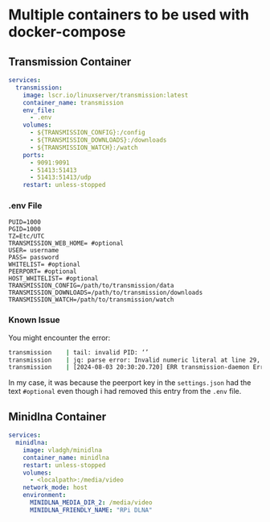 # Multiple containers to be used with docker-compose

## Transmission Container

```yaml
services:
  transmission:
    image: lscr.io/linuxserver/transmission:latest
    container_name: transmission
    env_file:
      - .env
    volumes:
      - ${TRANSMISSION_CONFIG}:/config
      - ${TRANSMISSION_DOWNLOADS}:/downloads
      - ${TRANSMISSION_WATCH}:/watch
    ports:
      - 9091:9091
      - 51413:51413
      - 51413:51413/udp
    restart: unless-stopped
```

### .env File

```.env
PUID=1000
PGID=1000
TZ=Etc/UTC
TRANSMISSION_WEB_HOME= #optional
USER= username
PASS= password
WHITELIST= #optional
PEERPORT= #optional
HOST_WHITELIST= #optional
TRANSMISSION_CONFIG=/path/to/transmission/data
TRANSMISSION_DOWNLOADS=/path/to/transmission/downloads
TRANSMISSION_WATCH=/path/to/transmission/watch
```

### Known Issue

You might encounter the error:

```sh
transmission    | tail: invalid PID: ‘’
transmission    | jq: parse error: Invalid numeric literal at line 29, column 27
transmission    | [2024-08-03 20:30:20.720] ERR transmission-daemon Error loading config file -- exiting. (/home/buildozer/aports/community/transmission/src/transmission-4.0.6/daemon/daemon.cc:914)
```

In my case, it was because the peerport key in the `settings.json` had the text `#optional` even though i had removed this entry from the `.env` file.

## Minidlna Container

```yaml
services:
  minidlna:
    image: vladgh/minidlna
    container_name: minidlna
    restart: unless-stopped
    volumes:
      - <localpath>:/media/video
    network_mode: host
    environment:
      MINIDLNA_MEDIA_DIR_2: /media/video
      MINIDLNA_FRIENDLY_NAME: "RPi DLNA"
```
